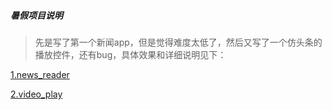 ##### 暑假项目说明
> 先是写了第一个新闻app，但是觉得难度太低了，然后又写了一个仿头条的播放控件，还有bug，具体效果和详细说明见下：

[1.news_reader](https://github.com/lin3713271998/newsreader/blob/master/README.md)

[2.video_play](https://github.com/lin3713271998/video_play/blob/master/README.md)
